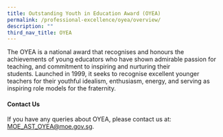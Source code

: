 ```yaml
---
title: Outstanding Youth in Education Award (OYEA)
permalink: /professional-excellence/oyea/overview/
description: ""
third_nav_title: OYEA
---
```

The OYEA is a national award that recognises and honours the achievements of young educators who&nbsp;have shown admirable passion for teaching, and commitment to inspiring and nurturing their students.&nbsp;Launched in 1999, it seeks to recognise excellent younger teachers for their youthful idealism, enthusiasm, energy, and serving as inspiring role models for the fraternity. 

#### Contact Us

If you have any queries about OYEA, please contact us at: [MOE\_AST\_OYEA@moe.gov.sg](mailto:MOE_AST_OYEA@moe.gov.sg).
